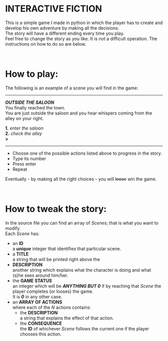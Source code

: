 # INTERACTIVE FICTION

This is a simple game I made in python in which the player has to create and develop his own adventure by making all the decisions.  
The story will have a different ending every time you play.  
Feel free to change the story as you like. It is not a difficult operation. The instructions on how to do so are below.

<p>&nbsp;</p>

# How to play:
The following is an example of a scene you will find in the game:

*****
*__OUTSIDE THE SALOON__*  
You finally reached the town.  
You are just outside the saloon and you hear whispers coming from the alley on your right.

**1.** _enter the saloon_  
**2.** _check the alley_  
__>__
*****
+ Choose one of the possible actions listed above to progress in the story.
+ Type its number
+ Press enter
+ Repeat

Eventually - by making all the right choices - you will ~~loose~~ win the game.

<p>&nbsp;</p>

# How to tweak the story:
In the source file you can find an array of _Scenes_; that is what you want to modify.  
Each _Scene_ has:
+ an **ID**  
a **_unique_** integer that identifies that particular scene.
+ a **TITLE**  
a string that will be printed right above the
+ **DESCRIPTION**  
another string which explains what the character is doing and what (s)he sees around him/her.
+ the **GAME STATUS**  
an integer which will be **_ANYTHING BUT 0_** if by reaching that _Scene_ the player completes (or looses) the game.  
It is **_0_** in any other case.
+ an **ARRAY OF ACTIONS**  
where each of the _N_ actions contains:
  + the **DESCRIPTION**  
	a string that explains the effect of that action.
  + the **CONSEQUENCE**  
	the **ID** of whichever _Scene_ follows the current one if the player chooses this action.
